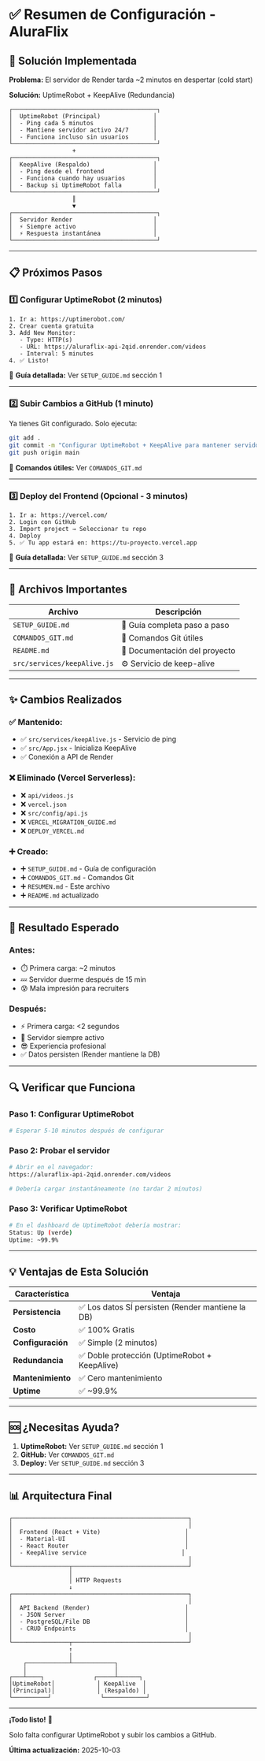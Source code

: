 # ✅ Resumen de Configuración - AluraFlix

## 🎯 Solución Implementada

**Problema:** El servidor de Render tarda ~2 minutos en despertar (cold start)

**Solución:** UptimeRobot + KeepAlive (Redundancia)

```
┌─────────────────────────────────────────┐
│  UptimeRobot (Principal)               │
│  - Ping cada 5 minutos                 │
│  - Mantiene servidor activo 24/7       │
│  - Funciona incluso sin usuarios       │
└─────────────────────────────────────────┘
                  +
┌─────────────────────────────────────────┐
│  KeepAlive (Respaldo)                  │
│  - Ping desde el frontend              │
│  - Funciona cuando hay usuarios        │
│  - Backup si UptimeRobot falla         │
└─────────────────────────────────────────┘
                  ║
                  ▼
┌─────────────────────────────────────────┐
│  Servidor Render                       │
│  ⚡ Siempre activo                      │
│  ⚡ Respuesta instantánea               │
└─────────────────────────────────────────┘
```

---

## 📋 Próximos Pasos

### 1️⃣ Configurar UptimeRobot (2 minutos)

```
1. Ir a: https://uptimerobot.com/
2. Crear cuenta gratuita
3. Add New Monitor:
   - Type: HTTP(s)
   - URL: https://aluraflix-api-2qid.onrender.com/videos
   - Interval: 5 minutes
4. ✅ Listo!
```

📖 **Guía detallada:** Ver `SETUP_GUIDE.md` sección 1

---

### 2️⃣ Subir Cambios a GitHub (1 minuto)

Ya tienes Git configurado. Solo ejecuta:

```bash
git add .
git commit -m "Configurar UptimeRobot + KeepAlive para mantener servidor activo"
git push origin main
```

📖 **Comandos útiles:** Ver `COMANDOS_GIT.md`

---

### 3️⃣ Deploy del Frontend (Opcional - 3 minutos)

```
1. Ir a: https://vercel.com/
2. Login con GitHub
3. Import project → Seleccionar tu repo
4. Deploy
5. ✅ Tu app estará en: https://tu-proyecto.vercel.app
```

📖 **Guía detallada:** Ver `SETUP_GUIDE.md` sección 3

---

## 📁 Archivos Importantes

| Archivo | Descripción |
|---------|-------------|
| `SETUP_GUIDE.md` | 📘 Guía completa paso a paso |
| `COMANDOS_GIT.md` | 📝 Comandos Git útiles |
| `README.md` | 📄 Documentación del proyecto |
| `src/services/keepAlive.js` | ⚙️ Servicio de keep-alive |

---

## ✨ Cambios Realizados

### ✅ Mantenido:
- ✅ `src/services/keepAlive.js` - Servicio de ping
- ✅ `src/App.jsx` - Inicializa KeepAlive
- ✅ Conexión a API de Render

### ❌ Eliminado (Vercel Serverless):
- ❌ `api/videos.js`
- ❌ `vercel.json`
- ❌ `src/config/api.js`
- ❌ `VERCEL_MIGRATION_GUIDE.md`
- ❌ `DEPLOY_VERCEL.md`

### ➕ Creado:
- ➕ `SETUP_GUIDE.md` - Guía de configuración
- ➕ `COMANDOS_GIT.md` - Comandos Git
- ➕ `RESUMEN.md` - Este archivo
- ➕ `README.md` actualizado

---

## 🎯 Resultado Esperado

### Antes:
- ⏱️ Primera carga: ~2 minutos
- 💤 Servidor duerme después de 15 min
- 😰 Mala impresión para recruiters

### Después:
- ⚡ Primera carga: <2 segundos
- 🚀 Servidor siempre activo
- 😎 Experiencia profesional
- ✅ Datos persisten (Render mantiene la DB)

---

## 🔍 Verificar que Funciona

### Paso 1: Configurar UptimeRobot
```bash
# Esperar 5-10 minutos después de configurar
```

### Paso 2: Probar el servidor
```bash
# Abrir en el navegador:
https://aluraflix-api-2qid.onrender.com/videos

# Debería cargar instantáneamente (no tardar 2 minutos)
```

### Paso 3: Verificar UptimeRobot
```bash
# En el dashboard de UptimeRobot debería mostrar:
Status: Up (verde)
Uptime: ~99.9%
```

---

## 💡 Ventajas de Esta Solución

| Característica | Ventaja |
|----------------|---------|
| **Persistencia** | ✅ Los datos SÍ persisten (Render mantiene la DB) |
| **Costo** | ✅ 100% Gratis |
| **Configuración** | ✅ Simple (2 minutos) |
| **Redundancia** | ✅ Doble protección (UptimeRobot + KeepAlive) |
| **Mantenimiento** | ✅ Cero mantenimiento |
| **Uptime** | ✅ ~99.9% |

---

## 🆘 ¿Necesitas Ayuda?

1. **UptimeRobot:** Ver `SETUP_GUIDE.md` sección 1
2. **GitHub:** Ver `COMANDOS_GIT.md`
3. **Deploy:** Ver `SETUP_GUIDE.md` sección 3

---

## 📊 Arquitectura Final

```
┌──────────────────────────────────────────────────┐
│                                                  │
│  Frontend (React + Vite)                        │
│  - Material-UI                                  │
│  - React Router                                 │
│  - KeepAlive service                           │
│                                                  │
└────────────────┬─────────────────────────────────┘
                 │
                 │ HTTP Requests
                 ↓
┌──────────────────────────────────────────────────┐
│                                                  │
│  API Backend (Render)                           │
│  - JSON Server                                  │
│  - PostgreSQL/File DB                           │
│  - CRUD Endpoints                               │
│                                                  │
└────────────────┬─────────────────────────────────┘
                 ↑
                 │
    ┌────────────┴────────────┐
    │                         │
┌───┴────┐              ┌─────┴──────┐
│UptimeRobot│            │ KeepAlive  │
│(Principal)│            │ (Respaldo) │
└──────────┘              └────────────┘
```

---

**¡Todo listo!** 🎉

Solo falta configurar UptimeRobot y subir los cambios a GitHub.

**Última actualización:** 2025-10-03
